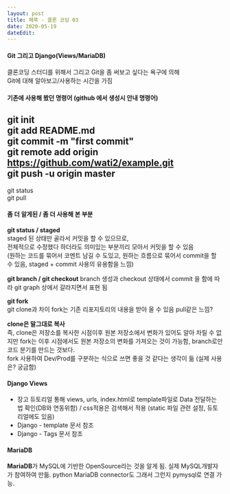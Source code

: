 ```yaml
---
layout: post
title: 페북 - 클론 코딩 03
date: 2020-05-19
dateEdit: 
---
```


#### Git 그리고 Django(Views/MariaDB)

클론코딩 스터디를 위해서 그리고 Git을 좀 써보고 싶다는 욕구에 의해  
Git에 대해 알아보고/사용하는 시간을 가짐

#### 기존에 사용해 봤던 명령어 (github 에서 생성시 안내 명령어)
git init  
git add README.md  
git commit -m "first commit"  
git remote add origin https://github.com/wati2/example.git  
git push -u origin master
---
git status  
git pull  

#### 좀 더 알게된 / 좀 더 사용해 본 부분

**git status / staged**  
staged 된 상태만 골라서 커밋을 할 수 있으므로,  
전체적으로 수정했다 하더라도 의미있는 부분끼리 모아서 커밋을 할 수 있음  
(원하는 코드를 묶어서 코멘트 남길 수 도있고, 원하는 흐름으로 묶어서 commit을 할 수 있음, staged + commit 사용의 유용함을 느낌)

**git branch / git checkout**
branch 생성과 checkout 상태에서 commit 을 함에 따라 git graph 상에서 갈라지면서 표현 됨 

**git fork**  
git clone과 차이 fork는 기존 리포지토리의 내용을 받아 올 수 있음 pull같은 느낌?  

**clone은 말그대로 복사**  
즉, clone은 저장소를 복사한 시점이후 원본 저장소에서 변화가 있어도 알아 차릴 수 없지만 fork는 이후 시점에서도 원본 저장소의 변화를 가져오는 것이 가능함, branch로만 코드 분기를 만드는 것보다.  
fork 사용하여 Dev/Prod를 구분하는 식으로 쓰면 좋을 것 같다는 생각이 듦 (실제 사용은? 궁금함)

#### Django Views
+ 장고 듀토리얼 통해 views, urls, index.html로 template파일로 Data 전달하는 법 확인(DB와 연동위함) / css적용은 검색해서 적용 (static 파일 관련 설정, 듀토리얼에도 있음)
+ Django - template 문서 참조
+ Django - Tags 문서 참조

#### MariaDB
**MariaDB**가 MySQL에 기반한 OpenSource라는 것을 알게 됨. 실제 MySQL개발자가 참여하여 만듦. python MariaDB connector도 그래서 그런지 pymysql로 연결 가능.



